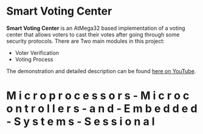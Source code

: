 # Smart Voting Center
**Smart Voting Center** is an AtMega32 based implementation of a voting center that allows voters to cast their votes after going through some security protocols. There are Two main modules in this project:
- Voter Verification
- Voting Process

The demonstration and detailed description can be found [here on YouTube](https://youtu.be/J1HM9dDMTnA).
#   M i c r o p r o c e s s o r s - M i c r o c o n t r o l l e r s - a n d - E m b e d d e d - S y s t e m s - S e s s i o n a l 
 
 
